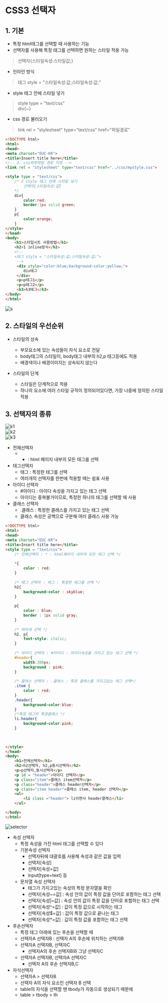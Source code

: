 # CSS3 선택자
## 1. 기본
- 특정 html태그를 선택할 때 사용하는 기능
- 선택자를 사용해 특정 태그를 선택하면 원하는 스타일 적용 가능   
> 선택자{스타일속성:스타일값;}   

- 인라인 방식   
> 태그 style = "스타일속성:값;스타일속성:값;"   

- style 태그 안에 스타일 넣기   
> style type = "text/css"   
> div{~}   

- css 경로 불러오기   
> link rel = "stylesheet" type="text/css" href="파일경로"   

```html
<!DOCTYPE html>
<html>
<head>
<meta charset="EUC-KR">
<title>Insert title here</title>
<!-- 3. css외부파일 경로 지정 -->
<link rel = "stylesheet" type="text/css" href="../css/mystyle.css">

<style type = "text/css">
	/* 2 style 태그 안에 스타일 넣기
		선택자{스타일속성:값} 
	*/
	div{
		color:red;
		border:1px solid green;
	}
	p{
		color:orange;
	}
</style>
</head>
<body>
	<h1>스타일시트 사용방법</h1>
	<h2>1 inline방식</h2>
	<!-- 
	<태그 style = "스타일속성:값;스타일속성:값;">
	 -->
	 <div style="color:blue;background-color:yellow;">
	 	div태그
	 </div>
	 <p>p태그1</p>
	 <p>p태그2</p>
	 <h3>h3태그</h3>
</body>
</html>
```
![s](https://user-images.githubusercontent.com/99188096/163904979-19aa1676-03b4-4f44-9c40-64b57c53e4e0.JPG)   

## 2. 스타일의 우선순위
- 스타일의 상속
  - 부모요소에 있는 속성들이 자식 요소로 전달
  - body태그의 스타일이, body태그 내부의 h2,p 태그등에도 적용
  - 배경색이나 배경이미지는 상속되지 않는다   

- 스타일의 단계
  - 스타일은 단계적으로 적용
  - 하나의 요소에 여러 스타일 규칙이 정의되어있다면, 가장 나중에 정의된 스타일 적용   

## 3. 선택자의 종류
![k1](https://user-images.githubusercontent.com/99188096/163907042-3de9b4d1-2c0e-4c27-a1f9-334df18e87ac.JPG)   
![k2](https://user-images.githubusercontent.com/99188096/163907064-b8346710-ee75-43c6-befd-51d5afeacfae.JPG)   
![k3](https://user-images.githubusercontent.com/99188096/163907079-f246fde3-ceb4-4348-bb0c-b70a9ebd4113.JPG)   

- 전체선택자
	- * : html 페이지 내부의 모든 태그를 선택
- 태그선택자
	- 태그 : 특정한 태그를 선택
	- 여러개의 선택자를 한번에 적용할 때는 쉼표 사용
- 아이디 선택자
	- #아이디 : 아이디 속성을 가지고 있는 태그 선택
	- 아이디는 중복불가이므로, 특정한 하나의 태그를 선택할 때 사용
- 클래스 선택자
	- .클래스 : 특정한 클래스를 가지고 있는 태그 선택
	- 클래스 속성은 공백으로 구분해 여러 클래스 사용 가능   

```html
<!DOCTYPE html>
<html>
<head>
<meta charset="EUC-KR">
<title>Insert title here</title>
<style type = "text/css">
	/* 전체선택자 : * : html페이지 내부의 모든 태그 선택 */
	
	*{
		color : red;
	}
	
	/* 태그 선택자 : 태그 : 특정한 태그를 선택 */
	h2{
		background-color : skyblue;
	}
	
	p{
		color : blue;
		border : 1px solid gray;
	}
	
	/* 여러개 선택 */
	h2, p{
		font-style: italic;
	}
	
	/* 아이디 선택자 : #아이디 : 아이디속성을 가지고 있는 태그 선택 */
	#header{
		width:300px;
		background : pink;
	}
	
	/* 클래스 선택자 : .클래스 : 특정 클래스를 가지고있는 태그 선택*/
	.item {
		color : red;
	}
	.header{
		background-color:blue;
	}
	/*특정 태그의 특정클래스 */
	li.header{
		background-color:pink;
	}
	
	

</style>
</head>
<body>
	<h1>전체선택자</h1>
	<h2>h2선택자, h2,p동시선택자</h2>
	<p>p선택자,동시선택자</p>
	<p id = "header">아이디 선택자</p>
	<p class="item">클래스 item선택자</p>
	<p class="header">클래스 header선택자</p>
	<p class="item header">클래스 item, header 선택자</p>
	<ul>
		<li class ="header"> li이면서 header클래스</li>
	</ul>

</body>
</html>
```

![selector](https://user-images.githubusercontent.com/99188096/163911224-642e02b8-d7fb-45db-bd2c-9b43a59c0460.JPG)   

- 속성 선택자
	- 특정 속성을 가진 html 태그를 선택할 수 있다
	- 기본속성 선택자
		- 선택자뒤에 대괄호를 사용해 속성과 같은 값을 입력
		- 선택자[속성]
		- 선택자[속성=값]
		- input[type=text] 등
	- 문자열 속성 선택자
		- 태그가 가지고있는 속성의 특정 문자열을 확인
		- 선택자[속성~=값] : 속성 안의 값이 특정 값을 단어로 포함하는 태그 선택
		- 선택자[속성|=값] : 속성 안의 값이 특정 값을 단어로 포함하는 태그 선택
		- 선택자[속성^=값] : 값이 특정 값으로 시작하는 태그
		- 선택자[속성$=값] : 값이 특정 값으로 끝나는 태그
		- 선택자[속성*=값] : 값이 특정 값을 포함하는 태그 선택
- 후손선택자
	- 특정 태그 아래에 있는 후손을 선택할 때
	- 선택자A 선택자B : 선택자 A의 후손에 위치하는 선택자B
	- 선택자A 선택자B, 선택자C
		- 선택자A의 후손 선택자B와 그냥 선택자C
	- 선택자A 선택자B, 선택자A 선택자C
		- 선택자 A의 후손 선택자B,C
- 자식선택자
	- 선택자A \> 선택자B
	- 선택자 A의 자식 요소인 선택자 B 선택
	- table의 자식을 선택할 땐 tbody가 자동으로 생성되기 때문에
	- table \> tbody \> th




